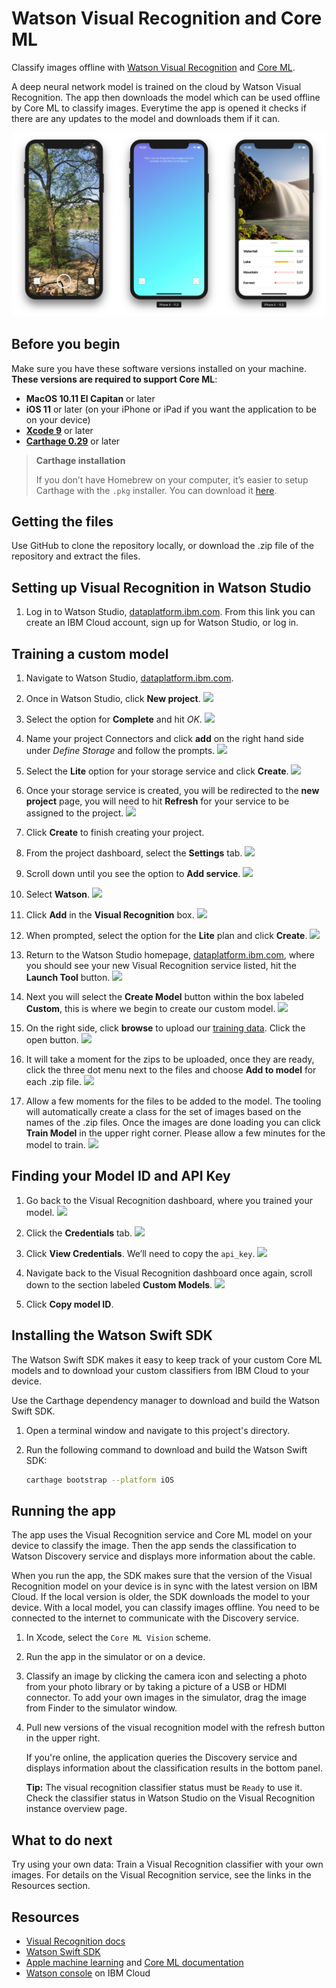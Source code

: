 # Watson Visual Recognition and Core ML

Classify images offline with [Watson Visual Recognition][vizreq] and [Core ML][core_ml].

A deep neural network model is trained on the cloud by Watson Visual Recognition. The app then downloads the model which can be used offline by Core ML to classify images. Everytime the app is opened it checks if there are any updates to the model and downloads them if it can.

![App Screenshot][screenshot_iphone]

## Before you begin
Make sure you have these software versions installed on your machine. **These versions are required to support Core ML**:

- **MacOS 10.11 El Capitan** or later
- **iOS 11** or later (on your iPhone or iPad if you want the application to be on your device)
- **[Xcode 9][xcode_download]** or later
- **[Carthage 0.29][carthage_instructions]** or later

> **Carthage installation**
>
> If you don’t have Homebrew on your computer, it’s easier to setup Carthage with the `.pkg` installer. You can download it [here][carthage_download].

## Getting the files
Use GitHub to clone the repository locally, or download the .zip file of the repository and extract the files.

## Setting up Visual Recognition in Watson Studio
1. Log in to Watson Studio, [dataplatform.ibm.com][watson_studio_visrec_tooling]. From this link you can create an IBM Cloud account, sign up for Watson Studio, or log in.

## Training a custom model
1. Navigate to Watson Studio, [dataplatform.ibm.com][watson_studio_url].

1. Once in Watson Studio, click **New project**.
    ![][screenshot_w0]

1. Select the option for **Complete** and hit _OK_.
    ![][screenshot_w1]
    
1. Name your project Connectors and click **add** on the right hand side under _Define Storage_ and follow the prompts.
    ![][screenshot_w2]
    
1. Select the **Lite** option for your storage service and click **Create**.
    ![][screenshot_w3]
    
1. Once your storage service is created, you will be redirected to the **new project** page, you will need to hit **Refresh** for your service to be assigned to the project.
    ![][screenshot_w4]
    
1. Click **Create** to finish creating your project.

1. From the project dashboard, select the **Settings** tab.
    ![][screenshot_w5]

1. Scroll down until you see the option to **Add service**.
    ![][screenshot_w6]
    
1. Select **Watson**.
    ![][screenshot_w7]
    
1. Click **Add** in the **Visual Recognition** box.
    ![][screenshot_w8]

1. When prompted, select the option for the **Lite** plan and click **Create**.
    ![][screenshot_w9]
    
1. Return to the Watson Studio homepage, [dataplatform.ibm.com][watson_studio_url], where you should see your new Visual Recognition service listed, hit the **Launch Tool** button.
    ![][screenshot_w10]
    
1. Next you will select the **Create Model** button within the box labeled **Custom**, this is where we begin to create our custom model.
    ![][screenshot_w11]
    
1. On the right side, click **browse** to upload our [training data][training_data]. Click the open button.
    ![][screenshot_w13]
    
1. It will take a moment for the zips to be uploaded, once they are ready, click the three dot menu next to the files and choose **Add to model** for each .zip file.
    ![][screenshot_w14]

1. Allow a few moments for the files to be added to the model. The tooling will automatically create a class for the set of images based on the names of the .zip files. Once the images are done loading you can click **Train Model** in the upper right corner. Please allow a few minutes for the model to train. 
    ![][screenshot_w15]
    
## Finding your Model ID and API Key
1. Go back to the Visual Recognition dashboard, where you trained your model.
    ![][screenshot_w16]
    
1. Click the **Credentials** tab.
    ![][screenshot_w17]
    
1. Click **View Credentials**. We’ll need to copy the `api_key`.
    ![][screenshot_w18]
    
1. Navigate back to the Visual Recognition dashboard once again, scroll down to the section labeled **Custom Models**.
    ![][screenshot_w19]
    
1. Click **Copy model ID**.

## Installing the Watson Swift SDK
The Watson Swift SDK makes it easy to keep track of your custom Core ML models and to download your custom classifiers from IBM Cloud to your device.

Use the Carthage dependency manager to download and build the Watson Swift SDK.

1. Open a terminal window and navigate to this project's directory.
1. Run the following command to download and build the Watson Swift SDK:

    ```bash
    carthage bootstrap --platform iOS
    ```

## Running the app
The app uses the Visual Recognition service and Core ML model on your device to classify the image. Then the app sends the classification to Watson Discovery service and displays more information about the cable.

When you run the app, the SDK makes sure that the version of the Visual Recognition model on your device is in sync with the latest version on IBM Cloud. If the local version is older, the SDK downloads the model to your device. With a local model, you can classify images offline. You need to be connected to the internet to communicate with the Discovery service.

1. In Xcode, select the `Core ML Vision` scheme.
1. Run the app in the simulator or on a device.
1. Classify an image by clicking the camera icon and selecting a photo from your photo library or by taking a picture of a USB or HDMI connector. To add your own images in the simulator, drag the image from Finder to the simulator window.
1. Pull new versions of the visual recognition model with the refresh button in the upper right.

    If you're online, the application queries the Discovery service and displays information about the classification results in the bottom panel.

    **Tip:** The visual recognition classifier status must be `Ready` to use it. Check the classifier status in Watson Studio on the Visual Recognition instance overview page.

## What to do next

Try using your own data: Train a Visual Recognition classifier with your own images. For details on the Visual Recognition service, see the links in the Resources section.

## Resources

- [Visual Recognition docs](https://console.bluemix.net/docs/services/visual-recognition/getting-started.html)
- [Watson Swift SDK](https://github.com/watson-developer-cloud/swift-sdk)
- [Apple machine learning][core_ml] and [Core ML documentation](https://developer.apple.com/documentation/coreml)
- [Watson console](https://bluemix.net/developer/watson) on IBM Cloud

[watson_studio_url]: https://dataplatform.ibm.com
[carthage_download]: https://github.com/Carthage/Carthage/releases
[carthage_instructions]: https://github.com/Carthage/Carthage#installing-carthage
[vizreq]: https://www.ibm.com/watson/services/visual-recognition/
[discovery]: https://www.ibm.com/watson/services/discovery/
[core_ml]: https://developer.apple.com/machine-learning/
[vizreq_with_coreml]: https://github.com/watson-developer-cloud/visual-recognition-coreml/
[vizreq_tooling]: https://watson-visual-recognition.ng.bluemix.net/
[xcode_download]: https://developer.apple.com/xcode/downloads/
[watson_studio_visrec_tooling]: https://dataplatform.ibm.com/registration/stepone?target=watson_vision_combined&context=wdp&apps=watson_studio&cm_sp=WatsonPlatform-WatsonPlatform-_-OnPageNavCTA-IBMWatson_VisualRecognition-_-CoreMLGithub

[camera_view_controller]:  /Core%20ML%20Vision/CameraViewController.swift
[training_data]:/Training%20Data

[screenshot_iphone]: /Screenshots/iPhone.png
[screenshot_w0]: /Screenshots/walkthrough_0.png
[screenshot_w1]: /Screenshots/walkthrough_1.png
[screenshot_w2]: /Screenshots/walkthrough_2.png
[screenshot_w3]: /Screenshots/walkthrough_3.png
[screenshot_w4]: /Screenshots/walkthrough_4.png
[screenshot_w5]: /Screenshots/walkthrough_5.png
[screenshot_w6]: /Screenshots/walkthrough_6.png
[screenshot_w7]: /Screenshots/walkthrough_7.png
[screenshot_w8]: /Screenshots/walkthrough_8.png
[screenshot_w9]: /Screenshots/walkthrough_9.png
[screenshot_w10]: /Screenshots/walkthrough_10.png
[screenshot_w11]: /Screenshots/walkthrough_11.png
[screenshot_w12]: /Screenshots/walkthrough_12.png
[screenshot_w13]: /Screenshots/walkthrough_13.png
[screenshot_w14]: /Screenshots/walkthrough_14.png
[screenshot_w15]: /Screenshots/walkthrough_15.png
[screenshot_w16]: /Screenshots/walkthrough_16.png
[screenshot_w17]: /Screenshots/walkthrough_17.png
[screenshot_w18]: /Screenshots/walkthrough_18.png
[screenshot_w19]: /Screenshots/walkthrough_19.png
